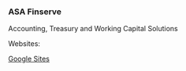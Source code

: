 ### ASA Finserve

Accounting, Treasury and Working Capital Solutions

Websites:

[Google Sites](https://sites.google.com/view/asa-finserve)
